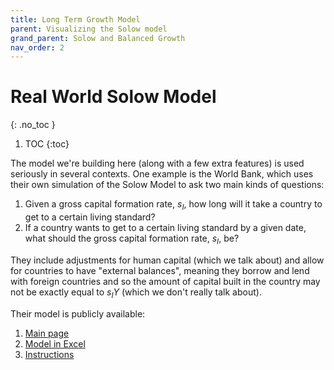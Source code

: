```yaml
---
title: Long Term Growth Model
parent: Visualizing the Solow model
grand_parent: Solow and Balanced Growth
nav_order: 2
---
```


# Real World Solow Model
{: .no_toc }

1. TOC 
{:toc}

The model we're building here (along with a few extra features) is used seriously in several contexts. One example is the World Bank, which uses their own simulation of the Solow Model to ask two main kinds of questions:

1. Given a gross capital formation rate, $s_I$, how long will it take a country to get to a certain living standard?
2. If a country wants to get to a certain living standard by a given date, what should the gross capital formation rate, $s_I$, be? 

They include adjustments for human capital (which we talk about) and allow for countries to have "external balances", meaning they borrow and lend with foreign countries and so the amount of capital built in the country may not be exactly equal to $s_I Y$ (which we don't really talk about). 

Their model is publicly available:
1. [Main page](https://www.worldbank.org/en/research/brief/LTGM)
2. [Model in Excel](https://thedocs.worldbank.org/en/doc/69bc4523b31b706a9c7d56cd3ad0ca86-0050022021/related/LTGMv5-4-Aug2023.xlsx)
3. [Instructions](https://thedocs.worldbank.org/en/doc/285411589476081710-0050022020/original/InstructionsforLTGMandExampleSimulationsV43Public.pdf)